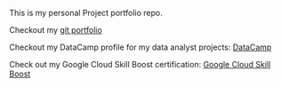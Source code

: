 This is my personal Project portfolio repo.

Checkout my [git portfolio](https://din-s.github.io/din-s/)

Checkout my DataCamp profile for my data analyst projects: [DataCamp](https://www.datacamp.com/profile/din-s)

Check out my Google Cloud Skill Boost certification: [Google Cloud Skill Boost](https://cloud.google.com/certification/data-engineer)
